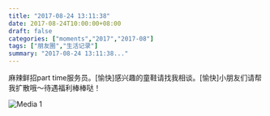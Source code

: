 ```yaml
---
title: "2017-08-24 13:11:38"
date: 2017-08-24T10:00:00+08:00
draft: false
categories: ["moments","2017","2017-08"]
tags: ["朋友圈","生活记录"]
summary: "2017-08-24 13:11:38..."
---
```


麻辣鲜招part time服务员。[愉快]感兴趣的童鞋请找我相谈。[愉快]小朋友们请帮我扩散哦～待遇福利棒棒哒！

![Media 1](/Moments/photos/2017-08-24/201708241311380.jpg)

